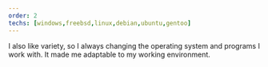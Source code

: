 ```yaml
---
order: 2
techs: [windows,freebsd,linux,debian,ubuntu,gentoo]
---
```


I also like variety, so I always changing the operating system and programs I work with. It made me adaptable to my working environment.
